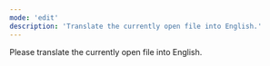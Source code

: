 ```yaml
---
mode: 'edit'
description: 'Translate the currently open file into English.'
---
```


Please translate the currently open file into English.

